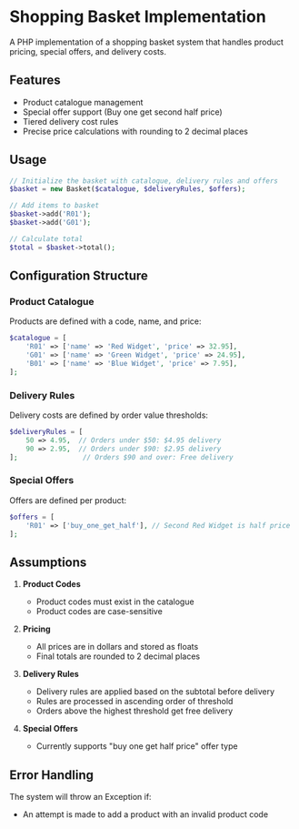 # Shopping Basket Implementation

A PHP implementation of a shopping basket system that handles product pricing, special offers, and delivery costs.

## Features

- Product catalogue management
- Special offer support (Buy one get second half price)
- Tiered delivery cost rules
- Precise price calculations with rounding to 2 decimal places

## Usage

```php
// Initialize the basket with catalogue, delivery rules and offers
$basket = new Basket($catalogue, $deliveryRules, $offers);

// Add items to basket
$basket->add('R01');
$basket->add('G01');

// Calculate total
$total = $basket->total();
```

## Configuration Structure

### Product Catalogue
Products are defined with a code, name, and price:
```php
$catalogue = [
    'R01' => ['name' => 'Red Widget', 'price' => 32.95],
    'G01' => ['name' => 'Green Widget', 'price' => 24.95],
    'B01' => ['name' => 'Blue Widget', 'price' => 7.95],
];
```

### Delivery Rules
Delivery costs are defined by order value thresholds:
```php
$deliveryRules = [
    50 => 4.95,  // Orders under $50: $4.95 delivery
    90 => 2.95,  // Orders under $90: $2.95 delivery
];                // Orders $90 and over: Free delivery
```

### Special Offers
Offers are defined per product:
```php
$offers = [
    'R01' => ['buy_one_get_half'], // Second Red Widget is half price
];
```

## Assumptions

1. **Product Codes**
   - Product codes must exist in the catalogue
   - Product codes are case-sensitive

2. **Pricing**
   - All prices are in dollars and stored as floats
   - Final totals are rounded to 2 decimal places

3. **Delivery Rules**
   - Delivery rules are applied based on the subtotal before delivery
   - Rules are processed in ascending order of threshold
   - Orders above the highest threshold get free delivery

4. **Special Offers**
   - Currently supports "buy one get half price" offer type

## Error Handling

The system will throw an Exception if:
- An attempt is made to add a product with an invalid product code